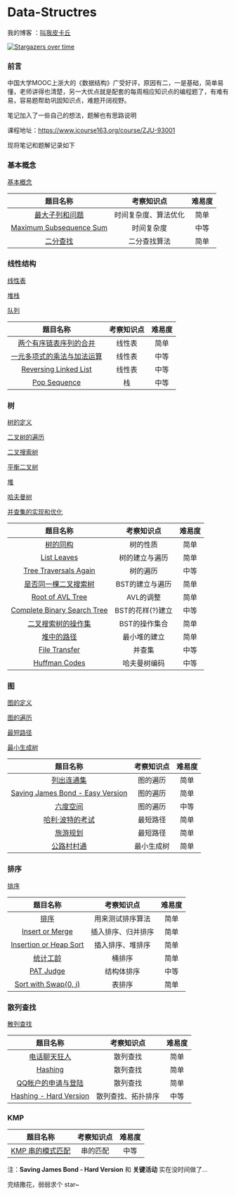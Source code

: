 # Data-Structres

我的博客 ：[叫我皮卡丘](<https://blog.csdn.net/liyuanyue2017>)


[![Stargazers over time](https://starchart.cc/callmePicacho/Data-Structres.svg)](https://starchart.cc/callmePicacho/Data-Structres)



### 前言
中国大学MOOC上浙大的《数据结构》广受好评，原因有二，一是基础，简单易懂，老师讲得也清楚，另一大优点就是配套的每周相应知识点的编程题了，有难有易，容易题帮助巩固知识点，难题开阔视野。

笔记加入了一些自己的想法，题解也有思路说明

课程地址：https://www.icourse163.org/course/ZJU-93001

现将笔记和题解记录如下


### 基本概念


 [基本概念](https://blog.csdn.net/liyuanyue2017/article/details/82990565)

| 题目名称                                                     | 考察知识点           | 难易度 |
| :------------------------------------------------------------: | :----------: | :------: |
| [最大子列和问题](https://blog.csdn.net/liyuanyue2017/article/details/82990246) | 时间复杂度、算法优化 | 简单   |
| [Maximum Subsequence Sum](https://blog.csdn.net/liyuanyue2017/article/details/83015775) | 时间复杂度           | 中等   |
| [二分查找](https://blog.csdn.net/liyuanyue2017/article/details/83029537) | 二分查找算法         | 简单   |

### 线性结构

[线性表](https://blog.csdn.net/liyuanyue2017/article/details/83244310)

[堆栈](https://blog.csdn.net/liyuanyue2017/article/details/83688288)

[队列](https://blog.csdn.net/liyuanyue2017/article/details/83688306)

| 题目名称                                                     | 考察知识点 | 难易度 |
| :------------------------------------------------------------: | :----------: | :------: |
| [两个有序链表序列的合并](https://blog.csdn.net/liyuanyue2017/article/details/83214908) | 线性表     | 简单   |
| [一元多项式的乘法与加法运算](https://blog.csdn.net/liyuanyue2017/article/details/83244253) | 线性表     | 中等   |
| [Reversing Linked List](https://blog.csdn.net/liyuanyue2017/article/details/83269991) | 线性表     | 中等   |
| [Pop Sequence](https://blog.csdn.net/liyuanyue2017/article/details/83302030) | 栈         | 中等   |

### 树

[树的定义](https://blog.csdn.net/liyuanyue2017/article/details/83412796)

[二叉树的遍历](https://blog.csdn.net/liyuanyue2017/article/details/83548361)

[二叉搜索树](https://blog.csdn.net/liyuanyue2017/article/details/83614914)

[平衡二叉树](https://blog.csdn.net/liyuanyue2017/article/details/83652743)

[堆](https://blog.csdn.net/liyuanyue2017/article/details/83713957)

[哈夫曼树](https://blog.csdn.net/liyuanyue2017/article/details/83744262)

[并查集的实现和优化](https://blog.csdn.net/liyuanyue2017/article/details/83830634)

| 题目名称| 考察知识点| 难易度 |
| :------------------------------------------------------------: | :----------: | :------: |
| [树的同构](https://blog.csdn.net/liyuanyue2017/article/details/83538124) | 树的性质         | 简单   |
| [List Leaves](https://blog.csdn.net/liyuanyue2017/article/details/83539009) | 树的建立与遍历   | 简单   |
| [Tree Traversals Again](https://blog.csdn.net/liyuanyue2017/article/details/83545926) | 树的遍历         | 中等   |
| [是否同一棵二叉搜索树](https://blog.csdn.net/liyuanyue2017/article/details/83625326) | BST的建立与遍历  | 简单   |
| [Root of AVL Tree](https://blog.csdn.net/liyuanyue2017/article/details/83653257) | AVL的调整        | 简单   |
| [Complete Binary Search Tree](https://blog.csdn.net/liyuanyue2017/article/details/83658106) | BST的花样(?)建立 | 中等   |
| [二叉搜索树的操作集](https://blog.csdn.net/liyuanyue2017/article/details/83683953) | BST的操作集合    | 简单   |
| [堆中的路径](https://blog.csdn.net/liyuanyue2017/article/details/83714443) | 最小堆的建立     | 简单   |
| [File Transfer](https://blog.csdn.net/liyuanyue2017/article/details/83831833) | 并查集           | 中等   |
| [Huffman Codes](https://blog.csdn.net/liyuanyue2017/article/details/83870849) | 哈夫曼树编码     | 中等   |

### 图

[图的定义](https://blog.csdn.net/liyuanyue2017/article/details/84029138)

[图的遍历](https://blog.csdn.net/liyuanyue2017/article/details/84104075)

[最短路径](https://blog.csdn.net/liyuanyue2017/article/details/84145832)

[最小生成树](https://blog.csdn.net/liyuanyue2017/article/details/84202310)

| 题目名称                                                     | 考察知识点 | 难易度 |
| :------------------------------------------------------------: | :----------: | :------: |
| [列出连通集](https://blog.csdn.net/liyuanyue2017/article/details/84034666) | 图的遍历   | 简单   |
| [Saving James Bond - Easy Version](https://blog.csdn.net/liyuanyue2017/article/details/84068599) | 图的遍历   | 简单   |
| [六度空间](https://blog.csdn.net/liyuanyue2017/article/details/84094685) | 图的遍历   | 中等   |
| [哈利·波特的考试](https://blog.csdn.net/liyuanyue2017/article/details/84145804) | 最短路径   | 简单   |
| [旅游规划](https://blog.csdn.net/liyuanyue2017/article/details/84192009) | 最短路径   | 简单   |
| [公路村村通](https://blog.csdn.net/liyuanyue2017/article/details/84201998) | 最小生成树 | 简单   |


### 排序

[排序](https://blog.csdn.net/liyuanyue2017/article/details/84339337)

| 题目名称                                                     | 考察知识点         | 难易度 |
| :------------------------------------------------------------: | :----------: | :------: |
| [排序](https://blog.csdn.net/liyuanyue2017/article/details/84325540) | 用来测试排序算法   | 简单   |
| [Insert or Merge](https://blog.csdn.net/liyuanyue2017/article/details/84327267) | 插入排序、归并排序 | 简单   |
| [Insertion or Heap Sort](https://blog.csdn.net/liyuanyue2017/article/details/84328364) | 插入排序、堆排序   | 简单   |
| [统计工龄](https://blog.csdn.net/liyuanyue2017/article/details/84339532) | 桶排序             | 简单   |
| [PAT Judge](https://blog.csdn.net/liyuanyue2017/article/details/84347191) | 结构体排序         | 中等   |
| [Sort with Swap(0, i)](https://blog.csdn.net/liyuanyue2017/article/details/84400411) | 表排序             | 简单   |

### 散列查找

[散列查找](https://blog.csdn.net/liyuanyue2017/article/details/84572145)

| 题目名称                                                     | 考察知识点         | 难易度 |
| :------------------------------------------------------------: | :----------: | :------: |
| [电话聊天狂人](https://blog.csdn.net/liyuanyue2017/article/details/84471871) | 散列查找           | 简单   |
| [Hashing](https://blog.csdn.net/liyuanyue2017/article/details/84477582) | 散列查找           | 简单   |
| [QQ帐户的申请与登陆](https://blog.csdn.net/liyuanyue2017/article/details/84491884) | 散列查找           | 简单   |
| [Hashing - Hard Version](https://blog.csdn.net/liyuanyue2017/article/details/84501507) | 散列查找、拓扑排序 | 中等   |

### KMP

| 题目名称                                                     | 考察知识点 | 难易度 |
| :------------------------------------------------------------: | :----------: | :------: |
| [KMP 串的模式匹配](https://blog.csdn.net/liyuanyue2017/article/details/84567509) | 串的匹配   | 中等   |


注：**Saving James Bond - Hard Version** 和 **关键活动**  实在没时间做了...

完结撒花，弱弱求个 star~
